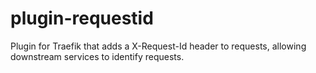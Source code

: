 # plugin-requestid

Plugin for Traefik that adds a X-Request-Id header to requests, allowing downstream services to identify requests.
